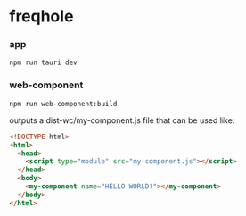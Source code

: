 # freqhole

### app

`npm run tauri dev`

### web-component

`npm run web-component:build`

outputs a dist-wc/my-component.js file that can be used like:

```html
<!DOCTYPE html>
<html>
  <head>
    <script type="module" src="my-component.js"></script>
  </head>
  <body>
    <my-component name="HELLO WORLD!"></my-component>
  </body>
</html>
```
